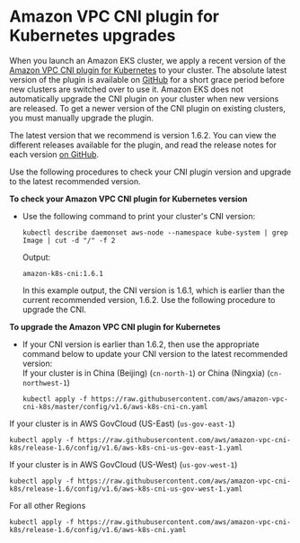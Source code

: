 # Amazon VPC CNI plugin for Kubernetes upgrades<a name="cni-upgrades"></a>

When you launch an Amazon EKS cluster, we apply a recent version of the [Amazon VPC CNI plugin for Kubernetes](https://github.com/aws/amazon-vpc-cni-k8s) to your cluster\. The absolute latest version of the plugin is available on [GitHub](https://github.com/aws/amazon-vpc-cni-k8s/releases) for a short grace period before new clusters are switched over to use it\. Amazon EKS does not automatically upgrade the CNI plugin on your cluster when new versions are released\. To get a newer version of the CNI plugin on existing clusters, you must manually upgrade the plugin\.

The latest version that we recommend  is version 1\.6\.2\. You can view the different releases available for the plugin, and read the release notes for each version [on GitHub](https://github.com/aws/amazon-vpc-cni-k8s/releases)\.

Use the following procedures to check your CNI plugin version and upgrade to the latest recommended version\.

**To check your Amazon VPC CNI plugin for Kubernetes version**
+ Use the following command to print your cluster's CNI version:

  ```
  kubectl describe daemonset aws-node --namespace kube-system | grep Image | cut -d "/" -f 2
  ```

  Output:

  ```
  amazon-k8s-cni:1.6.1
  ```

  In this example output, the CNI version is 1\.6\.1, which is earlier than the current recommended version, 1\.6\.2\. Use the following procedure to upgrade the CNI\.

**To upgrade the Amazon VPC CNI plugin for Kubernetes**
+ If your CNI version is earlier than 1\.6\.2, then use the appropriate command below to update your CNI version to the latest recommended version:  
If your cluster is in China \(Beijing\) \(`cn-north-1`\) or China \(Ningxia\) \(`cn-northwest-1`\)  

  ```
  kubectl apply -f https://raw.githubusercontent.com/aws/amazon-vpc-cni-k8s/master/config/v1.6/aws-k8s-cni-cn.yaml
  ```  
If your cluster is in AWS GovCloud \(US\-East\) \(`us-gov-east-1`\)  

  ```
  kubectl apply -f https://raw.githubusercontent.com/aws/amazon-vpc-cni-k8s/release-1.6/config/v1.6/aws-k8s-cni-us-gov-east-1.yaml
  ```  
If your cluster is in AWS GovCloud \(US\-West\) \(`us-gov-west-1`\)  

  ```
  kubectl apply -f https://raw.githubusercontent.com/aws/amazon-vpc-cni-k8s/release-1.6/config/v1.6/aws-k8s-cni-us-gov-west-1.yaml
  ```  
For all other Regions  

  ```
  kubectl apply -f https://raw.githubusercontent.com/aws/amazon-vpc-cni-k8s/release-1.6/config/v1.6/aws-k8s-cni.yaml
  ```